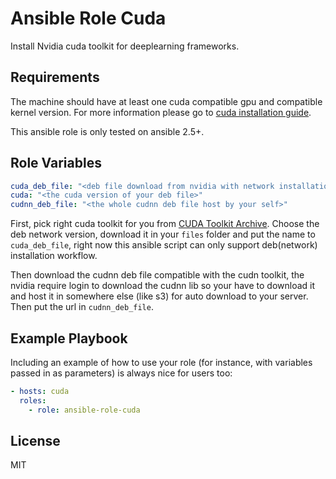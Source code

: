 Ansible Role Cuda
=========

Install Nvidia cuda toolkit for deeplearning frameworks.

Requirements
------------

The machine should have at least one cuda compatible gpu and compatible kernel version. For more information please go to [cuda installation guide](http://docs.nvidia.com/cuda/cuda-installation-guide-linux/#axzz4VZnqTJ2A).

This ansible role is only tested on ansible 2.5+.

Role Variables
--------------

```yaml
cuda_deb_file: "<deb file download from nvidia with network installation option>"
cuda: "<the cuda version of your deb file>"
cudnn_deb_file: "<the whole cudnn deb file host by your self>"
```

First, pick right cuda toolkit for you from [CUDA Toolkit Archive](https://developer.nvidia.com/cuda-toolkit-archive). Choose the deb network version, download it in your `files` folder and put the name to `cuda_deb_file`, right now this ansible script can only support deb(network) installation workflow.

Then download the cudnn deb file compatible with the cudn toolkit, the nvidia require login to download the cudnn lib so your have to download it and host it in somewhere else (like s3) for auto download to your server. Then put the url in `cudnn_deb_file`.

Example Playbook
----------------

Including an example of how to use your role (for instance, with variables passed in as parameters) is always nice for users too:

```yaml
- hosts: cuda
  roles:
    - role: ansible-role-cuda
```

License
-------

MIT